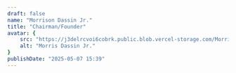 ```yaml
---
draft: false
name: "Morrison Dassin Jr."
title: "Chairman/Founder"
avatar: {
    src: "https://j3delrcvoi6cobrk.public.blob.vercel-storage.com/Morrison%20Dassin%20Jr-ICGEDIQD3tnzoRmLbd3Apivx7MALXA.jpeg",
    alt: "Morris Dassin Jr."
}
publishDate: "2025-05-07 15:39"
---
```


